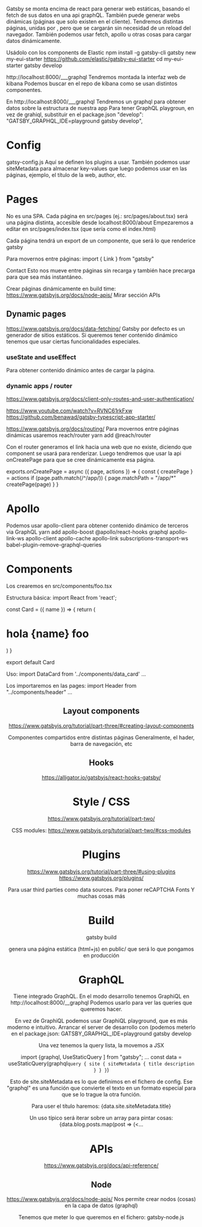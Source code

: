 Gatsby se monta encima de react para generar web estáticas, basando el fetch de sus datos en una api graphQL.
También puede generar webs dinámicas (páginas que solo existen en el cliente).
Tendremos distintas páginas, unidas por <Link>, pero que se cargarán sin necesidad de un reload del navegador.
También podemos usar fetch, apollo u otras cosas para cargar datos dinámicamente.


Usádolo con los components de Elastic
npm install -g gatsby-cli
gatsby new my-eui-starter https://github.com/elastic/gatsby-eui-starter
cd my-eui-starter
gatsby develop

http://localhost:8000/___graphql
Tendremos montada la interfaz web de kibana
Podemos buscar en el repo de kibana como se usan distintos componentes.


En http://localhost:8000/___graphql
Tendremos un graphql para obtener datos sobre la estructura de nuestra app
Para tener GraphQL playgroun, en vez de grahiql, substituir en el package.json
"develop": "GATSBY_GRAPHQL_IDE=playground gatsby develop",


# Config
gatsy-config.js
Aquí se definen los plugins a usar.
También podemos usar siteMetadata para almacenar key-values que luego podemos usar en las páginas, ejemplo, el título de la web, author, etc.


# Pages
No es una SPA.
Cada página en src/pages (ej.: src/pages/about.tsx) será una página distinta, accesible desde localhost:8000/about
Empezaremos a editar en src/pages/index.tsx (que sería como el index.html)

Cada página tendrá un export de un componente, que será lo que renderice gatsby

Para movernos entre páginas:
import { Link } from "gatsby"
<Link to="/contact/">Contact</Link>
Esto nos mueve entre páginas sin recarga y también hace precarga para que sea más instantáneo.


Crear páginas dinámicamente en build time: https://www.gatsbyjs.org/docs/node-apis/
Mirar sección APIs



## Dynamic pages
https://www.gatsbyjs.org/docs/data-fetching/
Gatsby por defecto es un generador de sitios estáticos.
Si queremos tener contenido dinámico tenemos que usar ciertas funcionalidades especiales.

### useState and useEffect
Para obtener contenido dinámico antes de cargar la página.


### dynamic apps / router
https://www.gatsbyjs.org/docs/client-only-routes-and-user-authentication/

https://www.youtube.com/watch?v=RVNC61rkFxw
https://github.com/benawad/gatsby-typescript-app-starter/

https://www.gatsbyjs.org/docs/routing/
Para movernos entre páginas dinámicas usaremos reach/router
yarn add @reach/router

Con el router generamos el link hacia una web que no existe, diciendo que component se usará para renderizar.
Luego tendremos que usar la api onCreatePage para que se cree dinámicamente esa página.
<MyRouter> <RandomPerson path="/app/random-person/:results" /> </MyRouter>

exports.onCreatePage = async ({ page, actions }) => {
  const { createPage } = actions
  if (page.path.match(/^\/app/)) {
    page.matchPath = "/app/*"
    createPage(page)
  }
}


# Apollo
Podemos usar apollo-client para obtener contenido dinámico de terceros via GraphQL
yarn add apollo-boost @apollo/react-hooks graphql apollo-link-ws apollo-client apollo-cache apollo-link subscriptions-transport-ws babel-plugin-remove-graphql-queries






# Components
Los crearemos en src/components/foo.tsx

Estructura básica:
import React from 'react';

const Card = ({ name }) => {
  return (
    <h1>hola {name} foo</h1>
  )
}

export default Card


Uso:
import DataCard from '../components/data_card'
...
<DataCard name="pepe" />


Los importaremos en las pages:
import Header from "../components/header"
 ...
 <Header />


## Layout components
https://www.gatsbyjs.org/tutorial/part-three/#creating-layout-components

Componentes compartidos entre distintas páginas
Generalmente, el hader, barra de navegación, etc



## Hooks
https://alligator.io/gatsbyjs/react-hooks-gatsby/





# Style / CSS
https://www.gatsbyjs.org/tutorial/part-two/

CSS modules: https://www.gatsbyjs.org/tutorial/part-two/#css-modules



# Plugins
https://www.gatsbyjs.org/tutorial/part-three/#using-plugins
https://www.gatsbyjs.org/plugins/

Para usar third parties como data sources.
Para poner reCAPTCHA
Fonts
Y muchas cosas más



# Build
gatsby build

genera una página estática (html+js) en public/ que será lo que pongamos en producción



# GraphQL
Tiene integrado GraphQL.
En el modo desarrollo tenemos GraphiQL en
http://localhost:8000/__graphql
Podemos usarlo para ver las queries que queremos hacer.

En vez de GraphiQL podemos usar GraphiQL playground, que es más moderno e intuitivo.
Arrancar el server de desarrollo con (podemos meterlo en el package.json:
GATSBY_GRAPHQL_IDE=playground gatsby develop


Una vez tenemos la query lista, la movemos a JSX


import  {graphql, UseStaticQuery ] from "gatsby";
...
const data = useStaticQuery(graphql`
  query {
    site {
      siteMetadata {
        title
        description
      }
    }
  }
`)

Esto de site.siteMetadata es lo que definimos en el fichero de config.
Ese "graphql" es una función que convierte el texto en un formato especial para que se lo trague la otra función.

Para user el título haremos:
{data.site.siteMetadata.title}


Un uso típico será iterar sobre un array para pintar cosas:
{data.blog.posts.map(post => (<...



# APIs
https://www.gatsbyjs.org/docs/api-reference/

## Node
https://www.gatsbyjs.org/docs/node-apis/
Nos permite crear nodos (cosas) en la capa de datos (graphql)

Tenemos que meter lo que queremos en el fichero: gatsby-node.js
